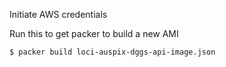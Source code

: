 Initiate AWS credentials

Run this to get packer to build a new AMI

```
$ packer build loci-auspix-dggs-api-image.json
```
